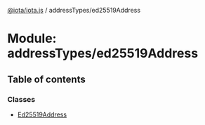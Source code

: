 [@iota/iota.js](../README.md) / addressTypes/ed25519Address

# Module: addressTypes/ed25519Address

## Table of contents

### Classes

- [Ed25519Address](../classes/addressTypes_ed25519Address.Ed25519Address.md)
